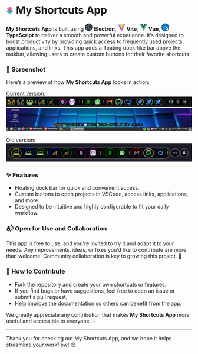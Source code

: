 # <img src="https://raw.githubusercontent.com/LucasJappert/my-shortcuts-dock/refs/heads/main/public/shortcuts.png" width="20" height="20"> My Shortcuts App

**My Shortcuts App** is built using <img src="https://raw.githubusercontent.com/LucasJappert/my-shortcuts-dock/68506a05f3b18a84beed7b0c18d5911b8d3015c9/src/assets/electron.svg" width="20" height="20"> **Electron**, <img src="https://raw.githubusercontent.com/LucasJappert/my-shortcuts-dock/f542734c91430e751ac2b568ec7982459e9ce2b1/src/assets/vite.svg" width="20" height="20"> **Vite**, <img src="https://raw.githubusercontent.com/LucasJappert/my-shortcuts-dock/68506a05f3b18a84beed7b0c18d5911b8d3015c9/src/assets/vue.svg" width="20" height="20"> **Vue**, <img src="https://github.com/LucasJappert/lucasjappert/blob/main/images/ts.png" width="20" height="20"> **TypeScript** to deliver a smooth and powerful experience. It’s designed to boost productivity by providing quick access to frequently used projects, applications, and links. This app adds a floating dock-like bar above the taskbar, allowing users to create custom buttons for their favorite shortcuts.

### 📸 Screenshot

Here’s a preview of how **My Shortcuts App** looks in action:

Current version:
![New version](public/screenshot2.png)
![New version](public/screenshot1.png)

Old version:
![My Shortcuts App](public/screenshot.png)

### ✨ Features

-   Floating dock bar for quick and convenient access.
-   Custom buttons to open projects in VSCode, access links, applications, and more.
-   Designed to be intuitive and highly configurable to fit your daily workflow.

### 📬 Open for Use and Collaboration

This app is free to use, and you're invited to try it and adapt it to your needs. Any improvements, ideas, or fixes you’d like to contribute are more than welcome! Community collaboration is key to growing this project. 💪

### 🤝 How to Contribute

-   Fork the repository and create your own shortcuts or features.
-   If you find bugs or have suggestions, feel free to open an issue or submit a pull request.
-   Help improve the documentation so others can benefit from the app.

We greatly appreciate any contribution that makes **My Shortcuts App** more useful and accessible to everyone. 💡

---

Thank you for checking out My Shortcuts App, and we hope it helps streamline your workflow! 😊
